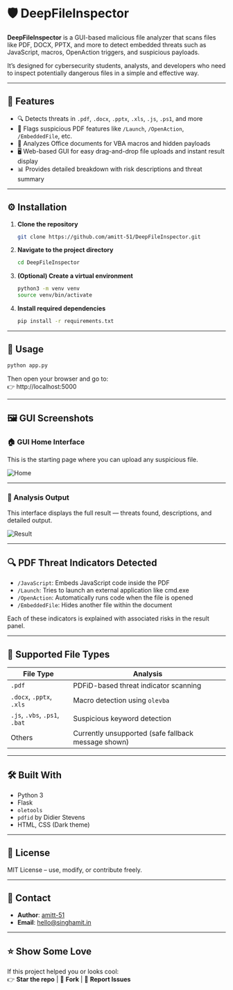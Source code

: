 
# 🛡️ DeepFileInspector

**DeepFileInspector** is a GUI-based malicious file analyzer that scans files like PDF, DOCX, PPTX, and more to detect embedded threats such as JavaScript, macros, OpenAction triggers, and suspicious payloads.

It’s designed for cybersecurity students, analysts, and developers who need to inspect potentially dangerous files in a simple and effective way.

---

## 🧠 Features

- 🔍 Detects threats in `.pdf`, `.docx`, `.pptx`, `.xls`, `.js`, `.ps1`, and more
- 🚨 Flags suspicious PDF features like `/Launch`, `/OpenAction`, `/EmbeddedFile`, etc.
- 🧬 Analyzes Office documents for VBA macros and hidden payloads
- 🖥️ Web-based GUI for easy drag-and-drop file uploads and instant result display
- 📊 Provides detailed breakdown with risk descriptions and threat summary

---

## ⚙️ Installation

1. **Clone the repository**
   ```bash
   git clone https://github.com/amitt-51/DeepFileInspector.git
   ```

2. **Navigate to the project directory**
   ```bash
   cd DeepFileInspector
   ```

3. **(Optional) Create a virtual environment**
   ```bash
   python3 -m venv venv
   source venv/bin/activate
   ```

4. **Install required dependencies**
   ```bash
   pip install -r requirements.txt
   ```

---

## 🚀 Usage

```bash
python app.py
```

Then open your browser and go to:  
👉 http://localhost:5000

---

## 🖼️ GUI Screenshots

### 🏠 GUI Home Interface  
This is the starting page where you can upload any suspicious file.

![Home](assets/DeepFileInspector1.png)

---

### 🧪 Analysis Output  
This interface displays the full result — threats found, descriptions, and detailed output.

![Result](assets/DeepFileInspector2.png)

---

## 🔍 PDF Threat Indicators Detected

- `/JavaScript`: Embeds JavaScript code inside the PDF
- `/Launch`: Tries to launch an external application like cmd.exe
- `/OpenAction`: Automatically runs code when the file is opened
- `/EmbeddedFile`: Hides another file within the document

Each of these indicators is explained with associated risks in the result panel.

---

## 📂 Supported File Types

| File Type | Analysis |
|-----------|----------|
| `.pdf`    | PDFiD-based threat indicator scanning |
| `.docx`, `.pptx`, `.xls` | Macro detection using `olevba` |
| `.js`, `.vbs`, `.ps1`, `.bat` | Suspicious keyword detection |
| Others    | Currently unsupported (safe fallback message shown) |

---

## 🛠️ Built With

- Python 3
- Flask
- `oletools`
- `pdfid` by Didier Stevens
- HTML, CSS (Dark theme)

---

## 🧾 License

MIT License – use, modify, or contribute freely.

---

## 🙋 Contact

- **Author**: [amitt-51](https://github.com/amitt-51)
- **Email**: hello@singhamit.in

---

## ⭐️ Show Some Love

If this project helped you or looks cool:  
👉 **Star the repo** | 🔁 **Fork** | 🐛 **Report Issues**
